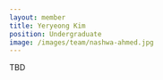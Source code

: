 ```yaml
---
layout: member
title: Yeryeong Kim
position: Undergraduate
image: /images/team/nashwa-ahmed.jpg
---
```


TBD
